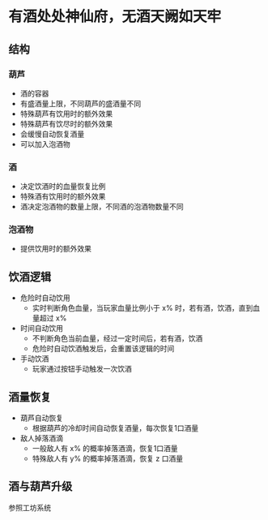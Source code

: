 # 有酒处处神仙府，无酒天阙如天牢

## 结构

### 葫芦

- 酒的容器
- 有盛酒量上限，不同葫芦的盛酒量不同
- 特殊葫芦有饮用时的额外效果
- 特殊葫芦有饮尽时的额外效果
- 会缓慢自动恢复酒量
- 可以加入泡酒物

### 酒

- 决定饮酒时的血量恢复比例
- 特殊酒有饮用时的额外效果
- 酒决定泡酒物的数量上限，不同酒的泡酒物数量不同

### 泡酒物

- 提供饮用时的额外效果

## 饮酒逻辑

- 危险时自动饮用
    - 实时判断角色血量，当玩家血量比例小于 x% 时，若有酒，饮酒，直到血量超过 x%
- 时间自动饮用
    - 不判断角色当前血量，经过一定时间后，若有酒，饮酒
    - 危险时自动饮酒触发后，会重置该逻辑的时间
- 手动饮酒
    - 玩家通过按钮手动触发一次饮酒

## 酒量恢复

- 葫芦自动恢复
  - 根据葫芦的冷却时间自动恢复酒量，每次恢复1口酒量
- 敌人掉落酒滴
  - 一般敌人有 x% 的概率掉落酒滴，恢复1口酒量
  - 特殊敌人有 y% 的概率掉落酒滴，恢复 z 口酒量

## 酒与葫芦升级

参照工坊系统
